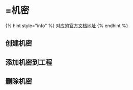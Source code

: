 # =机密

{% hint style="info" %}
对应的[官方文档地址](https://bitwarden.com/help/secrets/)
{% endhint %}

## 创建机密 <a href="#create-a-secret" id="create-a-secret"></a>

## 添加机密到工程 <a href="#add-secrets-to-a-project" id="add-secrets-to-a-project"></a>

## 删除机密 <a href="#delete-a-secret" id="delete-a-secret"></a>
